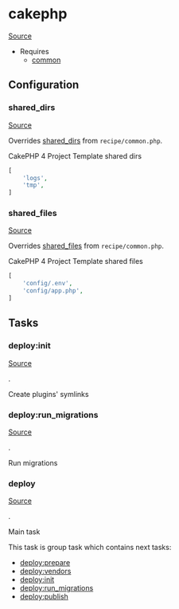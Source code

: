 <!-- DO NOT EDIT THIS FILE! -->
<!-- Instead edit recipe/cakephp.php -->
<!-- Then run bin/docgen -->

# cakephp

[Source](/recipe/cakephp.php)



* Requires
  * [common](/docs/recipe/common.md)

## Configuration
### shared_dirs
[Source](https://github.com/deployphp/deployer/blob/master/recipe/cakephp.php#L13)

Overrides [shared_dirs](/docs/recipe/common.md#shared_dirs) from `recipe/common.php`.

CakePHP 4 Project Template shared dirs

```php title="Default value"
[
    'logs',
    'tmp',
]
```


### shared_files
[Source](https://github.com/deployphp/deployer/blob/master/recipe/cakephp.php#L19)

Overrides [shared_files](/docs/recipe/common.md#shared_files) from `recipe/common.php`.

CakePHP 4 Project Template shared files

```php title="Default value"
[
    'config/.env',
    'config/app.php',
]
```



## Tasks

### deploy:init
[Source](https://github.com/deployphp/deployer/blob/master/recipe/cakephp.php#L27)

.

Create plugins' symlinks


### deploy:run_migrations
[Source](https://github.com/deployphp/deployer/blob/master/recipe/cakephp.php#L34)

.

Run migrations


### deploy
[Source](https://github.com/deployphp/deployer/blob/master/recipe/cakephp.php#L43)

.

Main task


This task is group task which contains next tasks:
* [deploy:prepare](/docs/recipe/common.md#deployprepare)
* [deploy:vendors](/docs/recipe/deploy/vendors.md#deployvendors)
* [deploy:init](/docs/recipe/cakephp.md#deployinit)
* [deploy:run_migrations](/docs/recipe/cakephp.md#deployrun_migrations)
* [deploy:publish](/docs/recipe/common.md#deploypublish)


